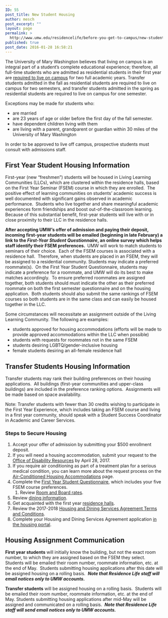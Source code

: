 ```yaml
---
ID: 55
post_title: New Student Housing
author: mesch
post_excerpt: ""
layout: page
permalink: >
  http://www.umw.edu/residencelife/before-you-get-to-campus/new-student-housing/
published: true
post_date: 2016-01-28 16:58:21
---
```

The University of Mary Washington believes that living on campus is an integral part of a student’s complete educational experience; therefore, all full-time students who are admitted as residential students in their first year are <a href="http://www.umw.edu/residencelife/before-you-get-to-campus/new-student-housing/on-campus-living-requirement/">required to live on campus</a> for two full academic years. Transfer students admitted in the fall as residential students are required to live on campus for two semesters, and transfer students admitted in the spring as residential students are required to live on campus for one semester.

Exceptions may be made for students who:
<ul>
 	<li>are married</li>
 	<li>are 23 years of age or older before the first day of the fall semester.</li>
 	<li>have dependent children living with them</li>
 	<li>are living with a parent, grandparent or guardian within 30 miles of the University of Mary Washington</li>
</ul>
In order to be approved to live off campus, prospective students must consult with admissions staff.
<h2>First Year Student Housing Information</h2>
First-year (new “freshmen”) students will be housed in Living Learning Communities (LLCs), which are clustered within the residence halls, based on the First Year Seminar (FSEM) course in which they are enrolled.  The positive effect of learning communities on students’ academic success is well documented with significant gains observed in academic performance.  Students who live together and share meaningful academic experiences form friendships and boost out-of-the-classroom learning.  Because of this substantial benefit, first-year students will live with or in close proximity to their LLC in the residence halls.

<strong>After accepting UMW’s offer of admission and paying their deposit, incoming first-year students will be emailed (beginning in late February) a link to the</strong><strong> </strong><em><strong>First-Year Student Questionnaire</strong></em><strong>, an online survey which helps staff identify their FSEM preferences. </strong><strong> </strong>UMW will work to match students to seminars of their choice.  Each of the FSEM courses is associated with a residence hall.  Therefore, when students are placed in an FSEM, they will be assigned to a residential community. Students may indicate a preferred roommate(s).  On the First Year Student Questionnaire, students may indicate a preference for a roommate, and UMW will do its best to make matches accordingly.  To ensure preferred roommates are assigned together, both students should must indicate the other as their preferred roommate on both the first semester questionnaire and on the housing application.  Both students should also submit the same rankings of FSEM courses so both students are in the same class and can easily be housed together in the LLC.

Some circumstances will necessitate an assignment outside of the Living Learning Community. The following are examples:
<ul>
 	<li>students approved for housing accommodations (efforts will be made to provide approved accommodations within the LLC when possible)</li>
 	<li>students with requests for roommates not in the same FSEM</li>
 	<li>students desiring LGBTQ/gender-inclusive housing</li>
 	<li>female students desiring an all-female residence hall</li>
</ul>
<h2>Transfer Students Housing Information</h2>
Transfer students may rank their building preferences on their housing applications.  All buildings (first-year communities and upper-class buildings) are included in the preference ranking options.  Assignments will be made based on space availability.

Note: Transfer students with fewer than 30 credits wishing to participate in the First Year Experience, which includes taking an FSEM course and living in a first year community, should speak with a Student Success Coordinator in Academic and Career Services.
<h3>Steps to Secure Housing</h3>
<ol>
 	<li>Accept your offer of admission by submitting your $500 enrollment deposit.</li>
 	<li>If you will need a housing accommodation, submit your request to the <a href="http://academics.umw.edu/disability/accommodations/housing-accommodations">Office of Disability Resources</a> by April 28, 2017.</li>
 	<li>If you require air conditioning as part of a treatment plan for a serious medical condition, you can learn more about the request process on the <a href="http://www.umw.edu/residencelife/before-you-get-to-campus/air-conditioned/">Air-Conditioned Housing Accommodations</a> page.</li>
 	<li>Complete the <a href="http://academics.umw.edu/fsem">First Year Student Questionnaire</a>, which includes your five FSEM course preferences.
<ol>
 	<li>Review <a href="http://www.umw.edu/residencelife/before-you-get-to-campus/housing-selection/rates/">Room and Board rates</a>.</li>
</ol>
</li>
 	<li>Review <a href="http://www.umwdining.com">dining information</a>.</li>
 	<li>Get acquainted with the first year <a href="http://www.umw.edu/residencelife/residence-halls/">residence halls</a>.</li>
 	<li>Review the 2017-2018 <a href="http://www.umw.edu/residencelife/before-you-get-to-campus/services-agreement/2017-2018/">Housing and Dining Services Agreement Terms and Conditions</a>.</li>
 	<li>Complete your Housing and Dining Services Agreement application <a href="https://umw.starrezhousing.com/starrezportal">in the housing portal</a>.</li>
</ol>
<h2>Housing Assignment Communication</h2>
<strong>First year students</strong> will initially know the building, but not the exact room number, to which they are assigned based on the FSEM they select. Students will be emailed their room number, roommate information, etc. at the end of May.  Students submitting housing applications after this date will be assigned housing on a rolling basis.  <em><strong>Note that Residence Life staff will email notices only to UMW accounts.</strong></em>

<strong>Transfer students</strong> will be assigned housing on a rolling basis.  Students will be emailed their room number, roommate information, etc. at the end of May. Students submitting housing applications after mid-May will be assigned and communicated on a rolling basis.  <em><strong>Note that Residence Life staff will send email notices only to UMW accounts.</strong></em>